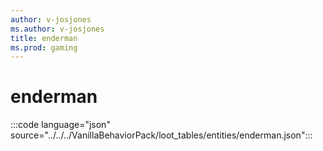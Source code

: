 ```yaml
---
author: v-josjones
ms.author: v-josjones
title: enderman
ms.prod: gaming
---
```


# enderman

:::code language="json" source="../../../VanillaBehaviorPack/loot_tables/entities/enderman.json":::